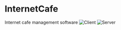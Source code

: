 # InternetCafe
Internet cafe management software
![Client](https://user-images.githubusercontent.com/28434531/161164309-6b40ca3d-fc78-4f6f-a353-49a063700599.png)
![Server](https://user-images.githubusercontent.com/28434531/161164319-b381dbc3-cd9d-4b64-a9f9-37772217d26c.png)
